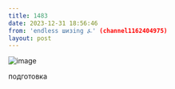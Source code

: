 ```yaml
---
title: 1483
date: 2023-12-31 18:56:46
from: 'endless шизing ⍼' (channel1162404975)
layout: post
---
```


![image](photos/photo_196@31-12-2023_18-56-46.jpg)

подготовка
